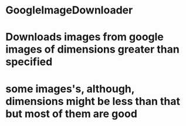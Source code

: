 # GoogleImageDownloader

# Downloads images from google images of dimensions greater than specified
# some images's, although, dimensions might be less than that but most of them are good
